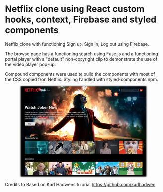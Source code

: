 # Netflix clone using React custom hooks, context, Firebase and styled components

Netflix clone with functioning Sign up, Sign in, Log out using Firebase. 

The browse page has a functioning search using Fuse.js and a functioning portal player with a "default" non-copyright clip to demonstrate the use of the video player pop-up. 

Compound components were used to build the components with most of the CSS copied fron Netflix. Styling handled with styled-components npm.

<p align="center">
  <img style="max-width: 80%; -webkit-box-shadow: 0px 0px 5px 0px rgba(0,0,0,0.75);
-moz-box-shadow: 0px 0px 5px 0px rgba(0,0,0,0.75);
box-shadow: 0px 0px 5px 0px rgba(0,0,0,0.75);" src="public/images/netflix-clone.png">
</p>

Credits to Based on Karl Hadwens tutorial https://github.com/karlhadwen